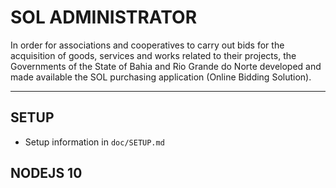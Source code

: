 # SOL ADMINISTRATOR

In order for associations and cooperatives to carry out bids for the acquisition of goods, services and works related to their projects, the Governments of the State of Bahia and Rio Grande do Norte developed and made available the SOL purchasing application (Online Bidding Solution).

---

## SETUP

- Setup information in `doc/SETUP.md`

## NODEJS 10